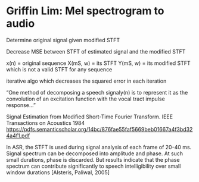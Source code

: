 
# Griffin Lim: Mel spectrogram to audio

Determine original signal given modified STFT

Decrease MSE between STFT of estimated signal and the modified STFT

x(n) = original sequence
X(mS, w) = its STFT
Y(mS, w) = its modified STFT which is not a valid STFT for any sequence

iterative algo which decreases the squared error in each iteration

“One method of decomposing a speech signaly(n) is to represent it as the convolution of an excitation function with the vocal tract impulse response...”

Signal Estimation from Modified Short-Time Fourier Transform. IEEE Transactions on Acoustics 1984
https://pdfs.semanticscholar.org/14bc/876fae55faf5669beb01667a4f3bd324a4f1.pdf

In ASR, the STFT is used during signal analysis of each frame of 20-40 ms. Signal spectrum can be decomposed into amplitude and phase. At such small durations, phase is discarded. But results indicate that the phase spectrum can contribute significantly to speech intelligibility over small window durations [Alsteris, Paliwal, 2005]
